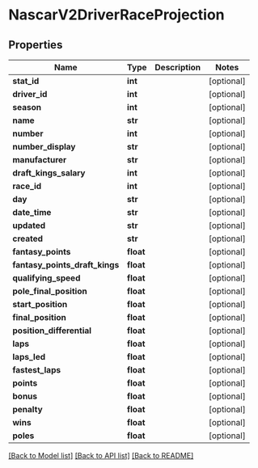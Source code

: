 # NascarV2DriverRaceProjection

## Properties
Name | Type | Description | Notes
------------ | ------------- | ------------- | -------------
**stat_id** | **int** |  | [optional] 
**driver_id** | **int** |  | [optional] 
**season** | **int** |  | [optional] 
**name** | **str** |  | [optional] 
**number** | **int** |  | [optional] 
**number_display** | **str** |  | [optional] 
**manufacturer** | **str** |  | [optional] 
**draft_kings_salary** | **int** |  | [optional] 
**race_id** | **int** |  | [optional] 
**day** | **str** |  | [optional] 
**date_time** | **str** |  | [optional] 
**updated** | **str** |  | [optional] 
**created** | **str** |  | [optional] 
**fantasy_points** | **float** |  | [optional] 
**fantasy_points_draft_kings** | **float** |  | [optional] 
**qualifying_speed** | **float** |  | [optional] 
**pole_final_position** | **float** |  | [optional] 
**start_position** | **float** |  | [optional] 
**final_position** | **float** |  | [optional] 
**position_differential** | **float** |  | [optional] 
**laps** | **float** |  | [optional] 
**laps_led** | **float** |  | [optional] 
**fastest_laps** | **float** |  | [optional] 
**points** | **float** |  | [optional] 
**bonus** | **float** |  | [optional] 
**penalty** | **float** |  | [optional] 
**wins** | **float** |  | [optional] 
**poles** | **float** |  | [optional] 

[[Back to Model list]](../README.md#documentation-for-models) [[Back to API list]](../README.md#documentation-for-api-endpoints) [[Back to README]](../README.md)

